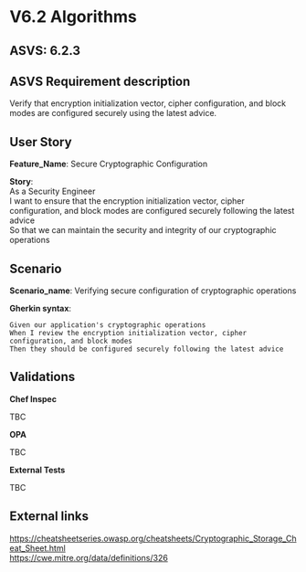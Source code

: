 # V6.2 Algorithms

## ASVS: 6.2.3

## ASVS Requirement description

Verify that encryption initialization vector, cipher
configuration, and block modes are configured securely using the
latest advice.

## User Story

**Feature_Name**: Secure Cryptographic Configuration

**Story**:\
As a Security Engineer\
I want to ensure that the encryption initialization vector, cipher configuration, and block modes
are configured securely following the latest advice\
So that we can maintain the security and integrity of our cryptographic operations

## Scenario

**Scenario_name**: Verifying secure configuration of cryptographic operations

**Gherkin syntax**:

```gherkin
Given our application's cryptographic operations
When I review the encryption initialization vector, cipher configuration, and block modes
Then they should be configured securely following the latest advice
```

## Validations

**Chef Inspec**

TBC

**OPA**

TBC

**External Tests**

TBC

## External links

<https://cheatsheetseries.owasp.org/cheatsheets/Cryptographic_Storage_Cheat_Sheet.html> \
<https://cwe.mitre.org/data/definitions/326>
